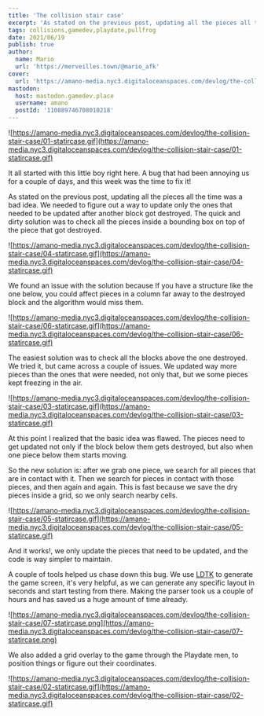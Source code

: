```yaml
---
title: 'The collision stair case'
excerpt: 'As stated on the previous post, updating all the pieces all the time was a bad idea. We needed to figure out a way to update only the ones that needed to be updated after another block got destroyed. The quick and dirty solution was to check all the pieces inside a bounding box on top of the piece that got destroyed.'
tags: collisions,gamedev,playdate,pullfrog
date: 2021/06/19
publish: true
author:
  name: Mario
  url: 'https://merveilles.town/@mario_afk'
cover:
  url: 'https://amano-media.nyc3.digitaloceanspaces.com/devlog/the-collision-stair-case/05-statircase.gif'
mastodon:
  host: mastodon.gamedev.place
  username: amano
  postId: '110889746708010218'
---
```


![https://amano-media.nyc3.digitaloceanspaces.com/devlog/the-collision-stair-case/01-statircase.gif](https://amano-media.nyc3.digitaloceanspaces.com/devlog/the-collision-stair-case/01-statircase.gif)

It all started with this little boy right here. A bug that had been annoying us for a couple of days, and this week was the time to fix it!

As stated on the previous post, updating all the pieces all the time was a bad idea. We needed to figure out a way to update only the ones that needed to be updated after another block got destroyed. The quick and dirty solution was to check all the pieces inside a bounding box on top of the piece that got destroyed.

![https://amano-media.nyc3.digitaloceanspaces.com/devlog/the-collision-stair-case/04-statircase.gif](https://amano-media.nyc3.digitaloceanspaces.com/devlog/the-collision-stair-case/04-statircase.gif)

We found an issue with the solution because If you have a structure like the one below, you could affect pieces in a column far away to the destroyed block and the algorithm would miss them.

![https://amano-media.nyc3.digitaloceanspaces.com/devlog/the-collision-stair-case/06-statircase.gif](https://amano-media.nyc3.digitaloceanspaces.com/devlog/the-collision-stair-case/06-statircase.gif)

The easiest solution was to check all the blocks above the one destroyed. We tried it, but came across a couple of issues. We updated way more pieces than the ones that were needed, not only that, but we some pieces kept freezing in the air.

![https://amano-media.nyc3.digitaloceanspaces.com/devlog/the-collision-stair-case/03-statircase.gif](https://amano-media.nyc3.digitaloceanspaces.com/devlog/the-collision-stair-case/03-statircase.gif)

At this point I realized that the basic idea was flawed. The pieces need to get updated not only if the block below them gets destroyed, but also when one piece below them starts moving.

So the new solution is: after we grab one piece, we search for all pieces that are in contact with it. Then we search for pieces in contact with those pieces, and then again and again. This is fast because we save the dry pieces inside a grid, so we only search nearby cells.

![https://amano-media.nyc3.digitaloceanspaces.com/devlog/the-collision-stair-case/05-statircase.gif](https://amano-media.nyc3.digitaloceanspaces.com/devlog/the-collision-stair-case/05-statircase.gif)

And it works!, we only update the pieces that need to be updated, and the code is way simpler to maintain.

A couple of tools helped us chase down this bug. We use [LDTK](https://ldtk.io/) to generate the game screen, it's very helpful, as we can generate any specific layout in seconds and start testing from there. Making the parser took us a couple of hours and has saved us a huge amount of time already.

![https://amano-media.nyc3.digitaloceanspaces.com/devlog/the-collision-stair-case/07-statircase.png](https://amano-media.nyc3.digitaloceanspaces.com/devlog/the-collision-stair-case/07-statircase.png)

We also added a grid overlay to the game through the Playdate men, to position things or figure out their coordinates.

![https://amano-media.nyc3.digitaloceanspaces.com/devlog/the-collision-stair-case/02-statircase.gif](https://amano-media.nyc3.digitaloceanspaces.com/devlog/the-collision-stair-case/02-statircase.gif)
